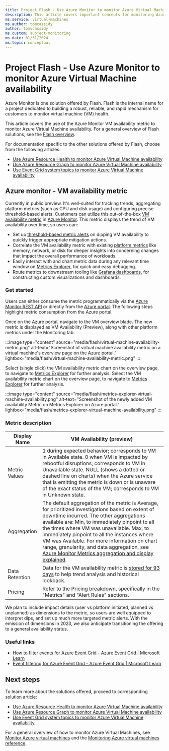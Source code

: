 ```yaml
---
title: Project Flash - Use Azure Monitor to monitor Azure Virtual Machine availability
description: This article covers important concepts for monitoring Azure virtual machine availability using the Azure Monitor VM availability metric.
ms.service: virtual-machines
ms.author: tomcassidy
author: tomvcassidy
ms.custom: subject-monitoring
ms.date: 01/31/2024
ms.topic: conceptual
---
```


# Project Flash - Use Azure Monitor to monitor Azure Virtual Machine availability

Azure Monitor is one solution offered by Flash. Flash is the internal name for a project dedicated to building a robust, reliable, and rapid mechanism for customers to monitor virtual machine (VM) health.

This article covers the use of the Azure Monitor VM availability metric to monitor Azure Virtual Machine availability. For a general overview of Flash solutions, see the [Flash overview](flash-overview.md).

For documentation specific to the other solutions offered by Flash, choose from the following articles:
* [Use Azure Resource Health to monitor Azure Virtual Machine availability](flash-azure-resource-health.md)
* [Use Azure Resource Graph to monitor Azure Virtual Machine availability](flash-azure-resource-graph.md)
* [Use Event Grid system topics to monitor Azure Virtual Machine availability](flash-event-grid-system-topic.md)

## Azure monitor - VM availability metric

Currently in public preview. It's well-suited for tracking trends, aggregating platform metrics (such as CPU and disk usage) and configuring precise threshold-based alerts. Customers can utilize this out-of-the-box [VM availability metric](../azure-monitor/platform/alerts-overview.md) in [Azure Monitor](../azure-monitor/platform/alerts-overview.md). This metric displays the trend of VM availability over time, so users can:

- Set up [threshold-based metric alerts](../azure-monitor/alerts/alerts-create-new-alert-rule.md?tabs=metric) on dipping VM availability to quickly trigger appropriate mitigation actions.
- Correlate the VM availability metric with existing [platform metrics](../azure-monitor/essentials/data-platform-metrics.md) like memory, network, or disk for deeper insights into concerning changes that impact the overall performance of workloads.
- Easily interact with and chart metric data during any relevant time window on [Metrics Explorer](../azure-monitor/essentials/metrics-getting-started.md), for quick and easy debugging.
- Route metrics to downstream tooling like [Grafana dashboards](../azure-monitor/visualize/grafana-plugin.md), for constructing custom visualizations and dashboards.

### Get started

Users can either consume the metric programmatically via the [Azure Monitor REST API](/rest/api/monitor/metrics) or directly from the [Azure portal](https://portal.azure.com/). The following steps highlight metric consumption from the Azure portal.

Once on the Azure portal, navigate to the VM overview blade. The new metric is displayed as VM Availability (Preview), along with other platform metrics under the Monitoring tab.

   :::image type="content" source="media/flash/virtual-machine-availability-metric.png" alt-text="Screenshot of virtual machine availability metric on a virtual machine's overview page on the Azure portal." lightbox="media/flash/virtual-machine-availability-metric.png" :::

Select (single click) the VM availability metric chart on the overview page, to navigate to [Metrics Explorer](../azure-monitor/essentials/metrics-getting-started.md) for further analysis.
Select the VM availability metric chart on the overview page, to navigate to [Metrics Explorer](../azure-monitor/essentials/metrics-getting-started.md) for further analysis.

   :::image type="content" source="media/flash/metrics-explorer-virtual-machine-availability.png" alt-text="Screenshot of the newly added VM availability Metric on Metrics Explorer on Azure portal." lightbox="media/flash/metrics-explorer-virtual-machine-availability.png" :::

### Metric description

| **Display Name** | **VM Availability (preview)** |
| --- | --- |
| Metric Values | 1 during expected behavior; corresponds to VM in Available state. 0 when VM is impacted by rebootful disruptions; corresponds to VM in Unavailable state. NULL (shows a dotted or dashed line on charts) when the Azure service that is emitting the metric is down or is unaware of the exact status of the VM; corresponds to VM in Unknown state. |
| Aggregation | The default aggregation of the metric is Average, for prioritized investigations based on extent of downtime incurred. The other aggregations available are: Min, to immediately pinpoint to all the times where VM was unavailable. Max, to immediately pinpoint to all the instances where VM was Available. For more information on chart range, granularity, and data aggregation, see [Azure Monitor Metrics aggregation and display explained](../azure-monitor/essentials/metrics-aggregation-explained.md). |
| Data Retention | Data for the VM availability metric is [stored for 93 days](../azure-monitor/essentials/data-platform-metrics.md#retention-of-metrics) to help trend analysis and historical lookback. |
| Pricing | Refer to the [Pricing breakdown](https://azure.microsoft.com/pricing/details/monitor/#pricing), specifically in the "Metrics" and "Alert Rules" sections. |

We plan to include impact details (user vs platform initiated, planned vs unplanned) as dimensions to the metric, so users are well equipped to interpret dips, and set up much more targeted metric alerts. With the emission of dimensions in 2023, we also anticipate transitioning the offering to a general availability status.

### Useful links

- [How to filter events for Azure Event Grid - Azure Event Grid | Microsoft Learn](../event-grid/how-to-filter-events.md)
- [Event filtering for Azure Event Grid - Azure Event Grid | Microsoft Learn](../event-grid/event-filtering.md#advanced-filtering)

## Next steps

To learn more about the solutions offered, proceed to corresponding solution article:
* [Use Azure Resource Health to monitor Azure Virtual Machine availability](flash-azure-resource-health.md)
* [Use Azure Resource Graph to monitor Azure Virtual Machine availability](flash-azure-resource-graph.md)
* [Use Event Grid system topics to monitor Azure Virtual Machine availability](flash-event-grid-system-topic.md)

For a general overview of how to monitor Azure Virtual Machines, see [Monitor Azure virtual machines](monitor-vm.md) and the [Monitoring Azure virtual machines reference](monitor-vm-reference.md).
